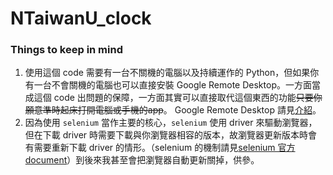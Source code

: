 # NTaiwanU_clock

### Things to keep in mind
1. 使用這個 code 需要有一台不關機的電腦以及持續運作的 Python，但如果你有一台不會關機的電腦也可以直接安裝 Google Remote Desktop。一方面當成這個 code 出問題的保障，一方面其實可以直接取代這個東西的功能~~只要你願意準時起床打開電腦或手機的app~~。 Google Remote Desktop 請見[介紹](https://remotedesktop.google.com/)。
2. 因為使用 `selenium` 當作主要的核心，`selenium` 使用 driver 來驅動瀏覽器，但在下載 driver 時需要下載與你瀏覽器相容的版本，故瀏覽器更新版本時會有需要重新下載 driver 的情形。（selenium 的機制請見[selenium 官方 document](https://selenium-python.readthedocs.io/getting-started.html)）到後來我甚至會把瀏覽器自動更新關掉，供參。
